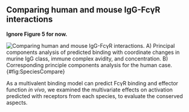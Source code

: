 ## Comparing human and mouse IgG-FcγR interactions

**Ignore Figure 5 for now.**

![**Comparing human and mouse IgG-FcγR interactions.** A) Principal components analysis of predicted binding with coordinate changes in murine IgG class, immune complex avidity, and concentration. B) Corresponding principle components analysis for the human case.](./Figures/Figure5.svg){#fig:SpeciesCompare}

As a multivalent binding model can predict FcγR binding and effector function *in vivo*, we examined the multivariate effects on activation predicted with receptors from each species, to evaluate the conserved aspects.

